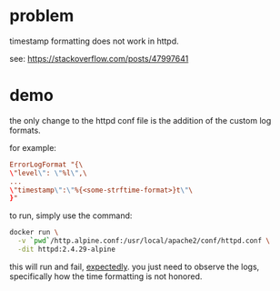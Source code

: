 # problem

timestamp formatting does not work in httpd.

see: https://stackoverflow.com/posts/47997641

# demo

the only change to the httpd conf file is the addition of the custom log formats.

for example:

```conf
ErrorLogFormat "{\
\"level\": \"%l\",\
...
\"timestamp\":\"%{<some-strftime-format>}t\"\
}"
```

to run, simply use the command:

```sh
docker run \
  -v `pwd`/http.alpine.conf:/usr/local/apache2/conf/httpd.conf \
  -dit httpd:2.4.29-alpine
```

this will run and fail, [expectedly](https://github.com/docker-library/httpd/issues/9). you just need to observe the logs, specifically how the time formatting is not honored.
